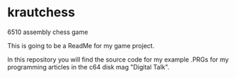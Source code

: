 # krautchess
6510 assembly chess game

This is going to be a ReadMe for my game project. 

In this repository you will find the source code for my example .PRGs for my programming articles in the c64 disk mag "Digital Talk".
